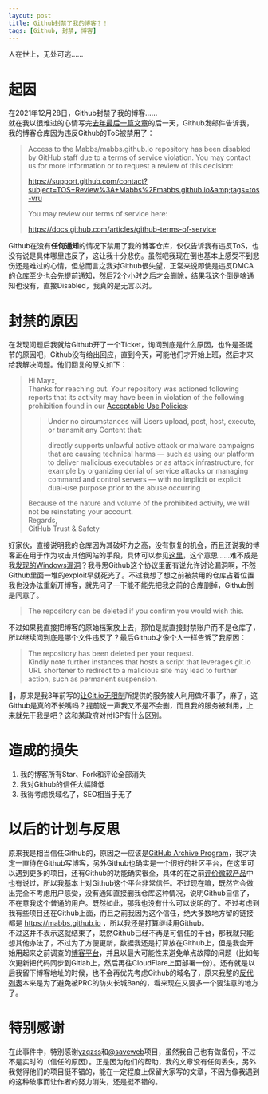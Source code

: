 ```yaml
---
layout: post
title: Github封禁了我的博客？！
tags: [Github, 封禁, 博客]
---
```


  人在世上，无处可逃……<!--more-->    
  
# 起因
  在2021年12月28日，Github封禁了我的博客……   
  就在我以很难过的心情写完[去年最后一篇文章](/2021/12/27/summary.html)的后一天，Github发邮件告诉我，我的博客仓库因为违反Github的ToS被禁用了：
> Access to the Mabbs/mabbs.github.io repository has been disabled by GitHub staff due to a terms of service violation. You may contact us for more information or to request a review of this decision:
> 
> <https://support.github.com/contact?subject=TOS+Review%3A+Mabbs%2Fmabbs.github.io&amp;tags=tos-vru>
> 
> You may review our terms of service here:
> 
> <https://docs.github.com/articles/github-terms-of-service>   

  Github在没有**任何通知**的情况下禁用了我的博客仓库，仅仅告诉我有违反ToS，也没有说是具体哪里违反了，这让我十分悲伤。虽然吧我现在倒也基本上感受不到悲伤还是难过的心情，但总而言之我对Github很失望，正常来说即使是违反DMCA的仓库至少也会先提前通知，然后72个小时之后才会删除，结果我这个倒是啥通知也没有，直接Disabled，我真的是无言以对。   
  
# 封禁的原因
  在发现问题后我就给Github开了一个Ticket，询问到底是什么原因，也许是圣诞节的原因吧，Github没有给出回应，直到今天，可能他们才开始上班，然后才来给我解决问题。他们回复的原文如下：
> Hi Mayx,   
> Thanks for reaching out. Your repository was actioned following reports that its activity may have been in violation of the following prohibition found in our [Acceptable Use Policies](https://docs.github.com/en/github/site-policy/github-acceptable-use-policies):
> > Under no circumstances will Users upload, post, host, execute, or transmit any Content that:   
> > 
> > directly supports unlawful active attack or malware campaigns that are causing technical harms — such as using our platform to deliver malicious executables or as attack infrastructure, for example by organizing denial of service attacks or managing command and control servers — with no implicit or explicit dual-use purpose prior to the abuse occurring
> 
> Because of the nature and volume of the prohibited activity, we will not be reinstating your account.   
> Regards,   
> GitHub Trust & Safety
  
  好家伙，直接说明我的仓库因为其破坏力之高，没有恢复的机会，而且还说我的博客正在用于作为攻击其他网站的手段，具体可以参见[这里](https://docs.github.com/en/github/site-policy/github-community-guidelines#active-malware-or-exploits)，这个意思……难不成是我[发现的Windows漏洞](/2021/05/15/vulnerability.html)？我寻思Github这个协议里面有说允许讨论漏洞啊，不然Github里面一堆的exploit早就死光了。不过我想了想之前被禁用的仓库占着位置我也没办法重新开博客，就先问了一下能不能先把我之前的仓库删掉，Github倒是同意了。
> The repository can be deleted if you confirm you would wish this.

  不过如果我直接把博客的原始档案放上去，那怕是就直接封禁账户而不是仓库了，所以继续问到底是哪个文件违反了？最后Github才像个人一样告诉了我原因：
> The repository has been deleted per your request.   
> Kindly note further instances that hosts a script that leverages git.io URL shortener to redirect to a malicious site may lead to further action, such as permanent suspension.

  🌿，原来是我3年前写的[让Git.io无限制](/2019/03/23/gitio.html)所提供的服务被人利用做坏事了，麻了，这Github是真的不长嘴吗？提前说一声我又不是不会删，而且我的服务被利用，上来就先干我是吧？这和某政府对付ISP有什么区别。
  
# 造成的损失
  1. 我的博客所有Star、Fork和评论全部消失   
  2. 我对Github的信任大幅降低   
  3. 我得考虑换域名了，SEO相当于无了   

# 以后的计划与反思
  原来我是相当信任Github的，原因之一应该是[GitHub Archive Program](/2019/11/18/archive.html)，我才决定一直待在Github写博客，另外Github也确实是一个很好的社区平台，在这里可以遇到更多的项目，还有Github的功能确实很全，具体的在之前[评价微软产品](/2021/10/23/microsoft.html#github)中也有说过，所以我基本上对Github这个平台非常信任。不过现在嘛，既然它会做出完全不考虑用户感受，没有通知直接删我仓库这种情况，说明Github自信了，不在意我这个普通的用户。既然如此，那我也没有什么可以说明的了。不过考虑到我有些项目还在Github上面，而且之前我因为这个信任，绝大多数地方留的链接都是 <https://mabbs.github.io> ，所以我还是打算继续用Github。   
  不过这并不表示这就结束了，既然Github已经不再是可信任的平台，那我就只能想其他办法了，不过为了方便更新，数据我还是打算放在Github上，但是我会开始用起来之前调查的[博客平台](/2021/08/15/blog.html)，并且以最大可能性来避免单点故障的问题（比如每次更新把代码同步到Gitlab上，然后再往CloudFlare上面部署一份）。还有就是以后我留下博客地址的时候，也不会再优先考虑Github的域名了，原来我整的[反代列表](/proxylist.html)本来是为了避免被PRC的防火长城Ban的，看来现在又要多一个要注意的地方了。
  
# 特别感谢
  在此事件中，特别感谢[yzqzss](https://github.com/yzqzss)和[@saveweb](https://github.com/saveweb)项目，虽然我自己也有做备份，不过不是实时的（信任的原因）。正是因为他们的帮助，我的文章没有任何丢失，另外我觉得他们的项目挺不错的，能在一定程度上保留大家写的文章，不因为像我遇到的这种破事而让作者的努力消失，还是挺不错的。
